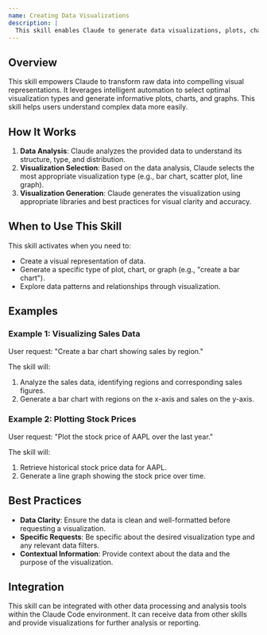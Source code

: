 ```yaml
---
name: Creating Data Visualizations
description: |
  This skill enables Claude to generate data visualizations, plots, charts, and graphs from provided data. It analyzes the data, selects the most appropriate visualization type, and creates a visually appealing and informative graphic. Use this skill when the user requests a visualization, plot, chart, or graph; when data needs to be presented visually; or when exploring data patterns. The skill is triggered by requests for "visualization", "plot", "chart", or "graph".
---
```


## Overview

This skill empowers Claude to transform raw data into compelling visual representations. It leverages intelligent automation to select optimal visualization types and generate informative plots, charts, and graphs. This skill helps users understand complex data more easily.

## How It Works

1. **Data Analysis**: Claude analyzes the provided data to understand its structure, type, and distribution.
2. **Visualization Selection**: Based on the data analysis, Claude selects the most appropriate visualization type (e.g., bar chart, scatter plot, line graph).
3. **Visualization Generation**: Claude generates the visualization using appropriate libraries and best practices for visual clarity and accuracy.

## When to Use This Skill

This skill activates when you need to:
- Create a visual representation of data.
- Generate a specific type of plot, chart, or graph (e.g., "create a bar chart").
- Explore data patterns and relationships through visualization.

## Examples

### Example 1: Visualizing Sales Data

User request: "Create a bar chart showing sales by region."

The skill will:
1. Analyze the sales data, identifying regions and corresponding sales figures.
2. Generate a bar chart with regions on the x-axis and sales on the y-axis.

### Example 2: Plotting Stock Prices

User request: "Plot the stock price of AAPL over the last year."

The skill will:
1. Retrieve historical stock price data for AAPL.
2. Generate a line graph showing the stock price over time.

## Best Practices

- **Data Clarity**: Ensure the data is clean and well-formatted before requesting a visualization.
- **Specific Requests**: Be specific about the desired visualization type and any relevant data filters.
- **Contextual Information**: Provide context about the data and the purpose of the visualization.

## Integration

This skill can be integrated with other data processing and analysis tools within the Claude Code environment. It can receive data from other skills and provide visualizations for further analysis or reporting.